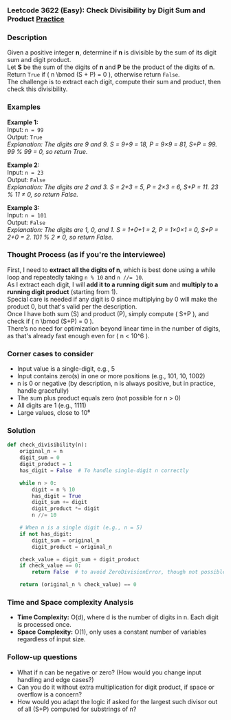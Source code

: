 ### Leetcode 3622 (Easy): Check Divisibility by Digit Sum and Product [Practice](https://leetcode.com/problems/check-divisibility-by-digit-sum-and-product)

### Description  
Given a positive integer **n**, determine if **n** is divisible by the sum of its digit sum and digit product.  
Let **S** be the sum of the digits of **n** and **P** be the product of the digits of **n**.  
Return `True` if \( n \bmod (S + P) = 0 \), otherwise return `False`.  
The challenge is to extract each digit, compute their sum and product, then check this divisibility.

### Examples  

**Example 1:**  
Input: `n = 99`  
Output: `True`  
*Explanation: The digits are 9 and 9. S = 9+9 = 18, P = 9×9 = 81, S+P = 99. 99 % 99 = 0, so return True.*

**Example 2:**  
Input: `n = 23`  
Output: `False`  
*Explanation: The digits are 2 and 3. S = 2+3 = 5, P = 2×3 = 6, S+P = 11. 23 % 11 ≠ 0, so return False.*

**Example 3:**  
Input: `n = 101`  
Output: `False`  
*Explanation: The digits are 1, 0, and 1. S = 1+0+1 = 2, P = 1×0×1 = 0, S+P = 2+0 = 2. 101 % 2 ≠ 0, so return False.*

### Thought Process (as if you're the interviewee)  
First, I need to **extract all the digits of n**, which is best done using a while loop and repeatedly taking `n % 10` and `n //= 10`.  
As I extract each digit, I will **add it to a running digit sum** and **multiply to a running digit product** (starting from 1).  
Special care is needed if any digit is 0 since multiplying by 0 will make the product 0, but that's valid per the description.  
Once I have both sum (S) and product (P), simply compute \( S+P \), and check if \( n \bmod (S+P) = 0 \).  
There’s no need for optimization beyond linear time in the number of digits, as that's already fast enough even for \( n < 10^6 \).

### Corner cases to consider  
- Input value is a single-digit, e.g., 5  
- Input contains zero(s) in one or more positions (e.g., 101, 10, 1002)  
- n is 0 or negative (by description, n is always positive, but in practice, handle gracefully)  
- The sum plus product equals zero (not possible for n > 0)
- All digits are 1 (e.g., 1111)
- Large values, close to 10⁶

### Solution

```python
def check_divisibility(n):
    original_n = n
    digit_sum = 0
    digit_product = 1
    has_digit = False  # To handle single-digit n correctly

    while n > 0:
        digit = n % 10
        has_digit = True
        digit_sum += digit
        digit_product *= digit
        n //= 10

    # When n is a single digit (e.g., n = 5)
    if not has_digit:
        digit_sum = original_n
        digit_product = original_n

    check_value = digit_sum + digit_product
    if check_value == 0:
        return False  # to avoid ZeroDivisionError, though not possible per constraints

    return (original_n % check_value) == 0
```

### Time and Space complexity Analysis  

- **Time Complexity:** O(d), where d is the number of digits in n. Each digit is processed once.
- **Space Complexity:** O(1), only uses a constant number of variables regardless of input size.

### Follow-up questions  
- What if n can be negative or zero? (How would you change input handling and edge cases?)  
- Can you do it without extra multiplication for digit product, if space or overflow is a concern?  
- How would you adapt the logic if asked for the largest such divisor out of all (S+P) computed for substrings of n?
